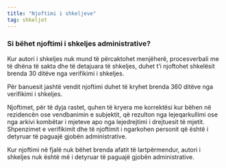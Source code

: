 ```yaml
---
title: "Njoftimi i shkeljeve"
tag: shkeljet
---
```


### Si bëhet njoftimi i shkeljes administrative?

Kur autori i shkeljes nuk mund të përcaktohet menjëherë, procesverbali me të dhëna të sakta dhe të detajuara të shkeljes, duhet t’i njoftohet shkelësit brenda 30 ditëve nga verifikimi i shkeljes.

Për banuesit jashtë vendit njoftimi duhet të kryhet brenda 360 ditëve nga verifikimi i shkeljes.

Njoftimet, për të dyja rastet, quhen të kryera me korrektësi kur bëhen në rezidencën ose vendbanimin e subjektit, që rezulton nga lejeqarkullimi ose nga arkivi kombëtar i mjeteve apo nga lejedrejtimi i drejtuesit të mjetit. Shpenzimet e verifikimit dhe të njoftimit i ngarkohen personit që është i detyruar të paguajë gjobën administrative.

Kur njoftimi në fjalë nuk bëhet brenda afatit të lartpërmendur, autori i shkeljes nuk është më i detyruar të paguajë gjobën administrative.
